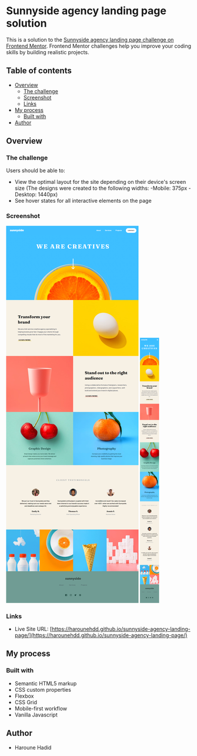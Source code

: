 # Sunnyside agency landing page solution

This is a solution to the [Sunnyside agency landing page challenge on Frontend Mentor](https://www.frontendmentor.io/challenges/sunnyside-agency-landing-page-7yVs3B6ef). Frontend Mentor challenges help you improve your coding skills by building realistic projects.

## Table of contents

- [Overview](#overview)
  - [The challenge](#the-challenge)
  - [Screenshot](#screenshot)
  - [Links](#links)
- [My process](#my-process)
  - [Built with](#built-with)
- [Author](#author)

## Overview

### The challenge

Users should be able to:

- View the optimal layout for the site depending on their device's screen size (The designs were created to the following widths: -Mobile: 375px -Desktop: 1440px)
- See hover states for all interactive elements on the page

### Screenshot

![desktop-version](./screenshots/desktop-version.png)
<img src="screenshots/mobile-version.png" alt="mobile-version" height="720px"/>

### Links

- Live Site URL: [https://harounehdd.github.io/sunnyside-agency-landing-page/](https://harounehdd.github.io/sunnyside-agency-landing-page/)

## My process

### Built with

- Semantic HTML5 markup
- CSS custom properties
- Flexbox
- CSS Grid
- Mobile-first workflow
- Vanilla Javascript

## Author

- Haroune Hadid